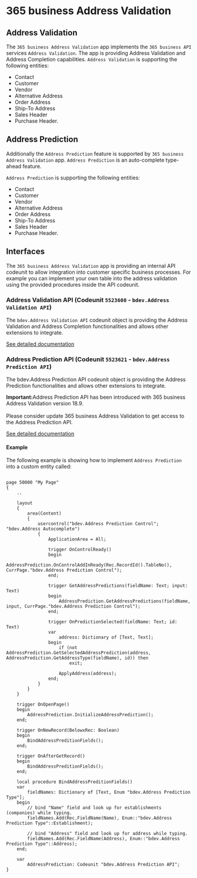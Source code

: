 # 365 business Address Validation

## Address Validation

The `365 business Address Validation` app implements the `365 business API` services `Address Validation`. The app is providing Address Validation and Address Completion capabilities. `Address Validation` is supporting the following entities:
 - Contact
 - Customer
 - Vendor
 - Alternative Address
 - Order Address
 - Ship-To Address
 - Sales Header
 - Purchase Header.

## Address Prediction

Additionally the `Address Prediction` feature is supported by `365 business Address Validation` app. `Address Prediction` is an auto-complete type-ahead feature.

`Address Prediction` is supporting the following entities:
 - Contact
 - Customer
 - Vendor
 - Alternative Address
 - Order Address
 - Ship-To Address
 - Sales Header
 - Purchase Header.

## Interfaces

The `365 business Address Validation` app is providing an internal API codeunit to allow integration into customer specific business processes. For example you can implement your own table into the address validation using the provided procedures inside the API codeunit.

### Address Validation API (Codeunit `5523600` - `bdev.Address Validation API`)

The `bdev.Address Validation API` codeunit object is providing the Address Validation and Address Completion functionalities and allows other extensions to integrate.

[See detailed documentation](addressvalidationapi/)

### Address Prediction API (Codeunit `5523621` - `bdev.Address Prediction API`)

The bdev.Address Prediction API codeunit object is providing the Address Prediction functionalities and allows other extensions to integrate.

<div class="alert alert-notice">
    <i class="fa-solid fa-notes"></i> <strong>Important:</strong>Address Prediction API has been introduced with 365 business Address Validation version 18.9.<br>
    <br>
    Please consider update 365 business Address Validation to get access to the Address Prediction API.
</div>

[See detailed documentation](addresspredictionapi/)

#### Example

The following example is showing how to implement `Address Prediction` into a custom entity called:

```al

page 50000 "My Page"
{
    ..

    layout
    {
        area(Content)
        {
            usercontrol("bdev.Address Prediction Control"; "bdev.Address Autocomplete")
            {
                ApplicationArea = All;

                trigger OnControlReady()
                begin
                    AddressPrediction.OnControlAddInReady(Rec.RecordId().TableNo(), CurrPage."bdev.Address Prediction Control");
                end;

                trigger GetAddressPredictions(fieldName: Text; input: Text)
                begin
                    AddressPrediction.GetAddressPredictions(fieldName, input, CurrPage."bdev.Address Prediction Control");
                end;

                trigger OnPredictionSelected(fieldName: Text; id: Text)
                var
                    address: Dictionary of [Text, Text];
                begin
                    if (not AddressPrediction.GetSelectedAddressPrediction(address, AddressPrediction.GetAddressType(fieldName), id)) then
                        exit;

                    ApplyAddress(address);
                end;
            }
        }
    }

    trigger OnOpenPage()
    begin
        AddressPrediction.InitializeAddressPrediction();
    end;

    trigger OnNewRecord(BelowxRec: Boolean)
    begin
        BindAddressPreditionFields();
    end;
    
    trigger OnAfterGetRecord()
    begin
        BindAddressPreditionFields();
    end;
    
    local procedure BindAddressPreditionFields()
    var
        fieldNames: Dictionary of [Text, Enum "bdev.Address Prediction Type"];
    begin
        // bind "Name" field and look up for establishments (companies) while typing.
        fieldNames.Add(Rec.FieldName(Name), Enum::"bdev.Address Prediction Type"::Establishment);

        // bind "Address" field and look up for address while typing.
        fieldNames.Add(Rec.FieldName(Address), Enum::"bdev.Address Prediction Type"::Address);
    end;

    var
        AddressPrediction: Codeunit "bdev.Address Prediction API";
}

```

